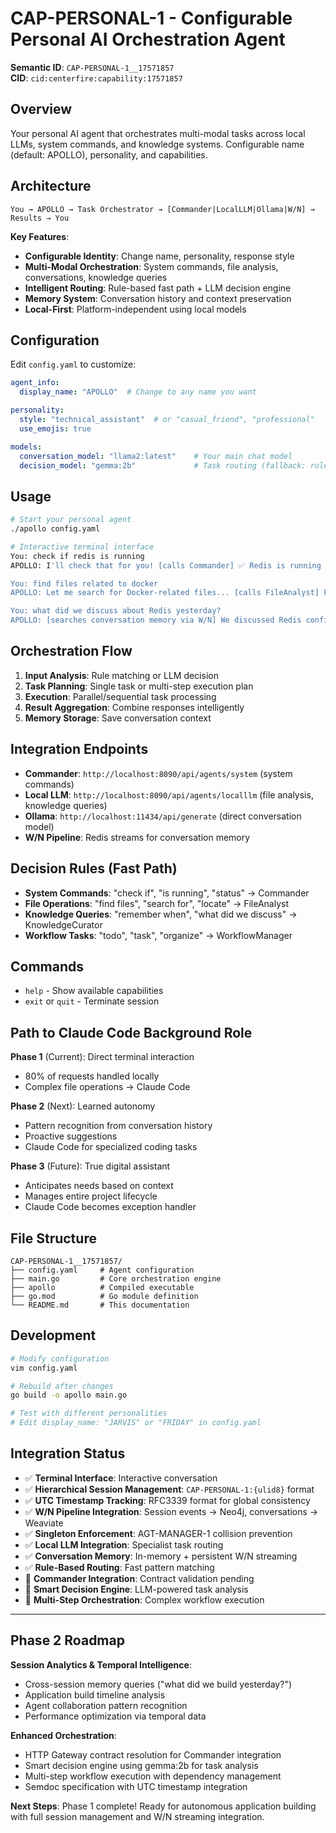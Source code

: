 # CAP-PERSONAL-1 - Configurable Personal AI Orchestration Agent

**Semantic ID**: `CAP-PERSONAL-1__17571857`  
**CID**: `cid:centerfire:capability:17571857`

## Overview

Your personal AI agent that orchestrates multi-modal tasks across local LLMs, system commands, and knowledge systems. Configurable name (default: APOLLO), personality, and capabilities.

## Architecture

```
You → APOLLO → Task Orchestrator → [Commander|LocalLLM|Ollama|W/N] → Results → You
```

**Key Features**:
- **Configurable Identity**: Change name, personality, response style
- **Multi-Modal Orchestration**: System commands, file analysis, conversations, knowledge queries
- **Intelligent Routing**: Rule-based fast path + LLM decision engine
- **Memory System**: Conversation history and context preservation
- **Local-First**: Platform-independent using local models

## Configuration

Edit `config.yaml` to customize:

```yaml
agent_info:
  display_name: "APOLLO"  # Change to any name you want

personality:
  style: "technical_assistant"  # or "casual_friend", "professional"
  use_emojis: true

models:
  conversation_model: "llama2:latest"    # Your main chat model
  decision_model: "gemma:2b"             # Task routing (fallback: rule-based)
```

## Usage

```bash
# Start your personal agent
./apollo config.yaml

# Interactive terminal interface
You: check if redis is running
APOLLO: I'll check that for you! [calls Commander] ✅ Redis is running on port 6379

You: find files related to docker
APOLLO: Let me search for Docker-related files... [calls FileAnalyst] Found 15 Docker files in your project

You: what did we discuss about Redis yesterday?  
APOLLO: [searches conversation memory via W/N] We discussed Redis configuration and connection pooling...
```

## Orchestration Flow

1. **Input Analysis**: Rule matching or LLM decision
2. **Task Planning**: Single task or multi-step execution plan  
3. **Execution**: Parallel/sequential task processing
4. **Result Aggregation**: Combine responses intelligently
5. **Memory Storage**: Save conversation context

## Integration Endpoints

- **Commander**: `http://localhost:8090/api/agents/system` (system commands)
- **Local LLM**: `http://localhost:8090/api/agents/localllm` (file analysis, knowledge queries)
- **Ollama**: `http://localhost:11434/api/generate` (direct conversation model)
- **W/N Pipeline**: Redis streams for conversation memory

## Decision Rules (Fast Path)

- **System Commands**: "check if", "is running", "status" → Commander
- **File Operations**: "find files", "search for", "locate" → FileAnalyst  
- **Knowledge Queries**: "remember when", "what did we discuss" → KnowledgeCurator
- **Workflow Tasks**: "todo", "task", "organize" → WorkflowManager

## Commands

- `help` - Show available capabilities
- `exit` or `quit` - Terminate session

## Path to Claude Code Background Role

**Phase 1** (Current): Direct terminal interaction
- 80% of requests handled locally  
- Complex file operations → Claude Code

**Phase 2** (Next): Learned autonomy
- Pattern recognition from conversation history
- Proactive suggestions
- Claude Code for specialized coding tasks

**Phase 3** (Future): True digital assistant  
- Anticipates needs based on context
- Manages entire project lifecycle
- Claude Code becomes exception handler

## File Structure

```
CAP-PERSONAL-1__17571857/
├── config.yaml     # Agent configuration
├── main.go         # Core orchestration engine
├── apollo          # Compiled executable  
├── go.mod          # Go module definition
└── README.md       # This documentation
```

## Development

```bash
# Modify configuration
vim config.yaml

# Rebuild after changes
go build -o apollo main.go

# Test with different personalities
# Edit display_name: "JARVIS" or "FRIDAY" in config.yaml
```

## Integration Status

- ✅ **Terminal Interface**: Interactive conversation
- ✅ **Hierarchical Session Management**: `CAP-PERSONAL-1:{ulid8}` format
- ✅ **UTC Timestamp Tracking**: RFC3339 format for global consistency
- ✅ **W/N Pipeline Integration**: Session events → Neo4j, conversations → Weaviate
- ✅ **Singleton Enforcement**: AGT-MANAGER-1 collision prevention
- ✅ **Local LLM Integration**: Specialist task routing
- ✅ **Conversation Memory**: In-memory + persistent W/N streaming
- ✅ **Rule-Based Routing**: Fast pattern matching
- 🚧 **Commander Integration**: Contract validation pending
- 🚧 **Smart Decision Engine**: LLM-powered task analysis
- 🚧 **Multi-Step Orchestration**: Complex workflow execution

---

## Phase 2 Roadmap

**Session Analytics & Temporal Intelligence**:
- Cross-session memory queries ("what did we build yesterday?")
- Application build timeline analysis
- Agent collaboration pattern recognition
- Performance optimization via temporal data

**Enhanced Orchestration**:
- HTTP Gateway contract resolution for Commander integration
- Smart decision engine using gemma:2b for task analysis
- Multi-step workflow execution with dependency management
- Semdoc specification with UTC timestamp integration

**Next Steps**: Phase 1 complete! Ready for autonomous application building with full session management and W/N streaming integration.